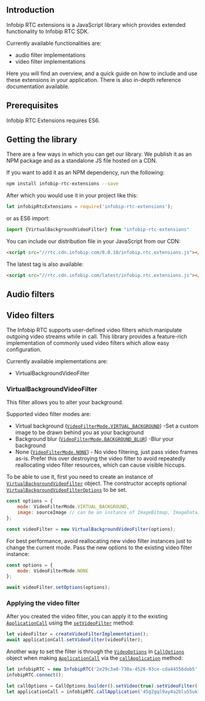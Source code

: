 ## Introduction

Infobip RTC extensions is a JavaScript library which provides extended functionality to Infobip RTC SDK.

Currently available functionalities are:

- audio filter implementations
- video filter implementations

Here you will find an overview, and a quick guide on how to include and use these extensions in your application.
There is also in-depth reference documentation available.

## Prerequisites

Infobip RTC Extensions requires ES6.

## Getting the library

There are a few ways in which you can get our library.
We publish it as an NPM package and as a standalone JS file hosted on a CDN.

If you want to add it as an NPM dependency, run the following:

```bash
npm install infobip-rtc-extensions --save
```

After which you would use it in your project like this:

```javascript
let infobipRtcExtensions = require('infobip-rtc-extensions');
```

or as ES6 import:

```javascript
import {VirtualBackgroundVideoFilter} from "infobip-rtc-extensions"
```

You can include our distribution file in your JavaScript from our CDN:

```html
<script src="//rtc.cdn.infobip.com/0.0.10/infobip.rtc.extensions.js"></script>
```

The latest tag is also available:

```html
<script src="//rtc.cdn.infobip.com/latest/infobip.rtc.extensions.js"></script>
```

## Audio filters

## Video filters

The Infobip RTC supports user-defined video filters which manipulate outgoing video streams while in call. This library
provides a feature-rich implementation of commonly used video filters which allow easy configuration.

Currently available implementations are:

- VirtualBackgroundVideoFilter

### VirtualBackgroundVideoFilter

This filter allows you to alter your background.

Supported video filter modes are:

- Virtual background
  ([`VideoFilterMode.VIRTUAL_BACKGROUND`](https://github.com/infobip/infobip-rtc-extensions-js/wiki/VideoFilterMode#virtual-background))
  -Set a custom image to be drawn behind you as your background
- Background blur
  ([`VideoFilterMode.BACKGROUND_BLUR`](https://github.com/infobip/infobip-rtc-extensions-js/wiki/VideoFilterMode#background-blur))
  -Blur your background
- None ([`VideoFilterMode.NONE`](https://github.com/infobip/infobip-rtc-extensions-js/wiki/VideoFilterMode#none)) - No
  video filtering, just pass video frames as-is. Prefer this over destroying the video filter to avoid repeatedly
  reallocating video filter resources, which can cause visible hiccups.

To be able to use it, first you need to create an instance
of [`VirtualBackgroundVideoFilter`](https://github.com/infobip/infobip-rtc-extensions-js/wiki/VirtualBackgroundVideoFilter)
object. The constructor accepts optional
[`VirtualBackgroundVideoFilterOptions`](https://github.com/infobip/infobip-rtc-extensions-js/wiki/VirtualBackgroundVideoFilterOptions)
to be set.

```javascript
const options = {
    mode: VideoFilterMode.VIRTUAL_BACKGROUND,
    image: sourceImage // can be an instance of ImageBitmap, ImageData, HTMLImageElement, …
};

const videoFilter = new VirtualBackgroundVideoFilter(options);
```

For best performance, avoid reallocating new video filter instances just to change the current mode. Pass the new
options to the existing video filter instance:

```javascript
const options = {
    mode: VideoFilterMode.NONE
};

await videoFilter.setOptions(options);
``` 

### Applying the video filter

After you created the video filter, you can apply it to the
existing [`ApplicationCall`](https://github.com/infobip/infobip-rtc-js/wiki/ApplicationCall) using
the [`setVideoFilter`](https://github.com/infobip/infobip-rtc-js/wiki/ApplicationCall#set-video-filter) method:

```javascript
let videoFilter = createVideoFilterImplementation();
await applicationCall.setVideoFilter(videoFilter);
```

Another way to set the filter is through
the [`VideoOptions`](https://github.com/infobip/infobip-rtc-js/wiki/VideoOptions)
in [`CallOptions`](https://github.com/infobip/infobip-rtc-js/wiki/CallOptions) object when
making [`ApplicationCall`](https://github.com/infobip/infobip-rtc-js/wiki/ApplicationCall) via
the [`callApplication`](https://github.com/infobip/infobip-rtc-js/wiki/InfobipRTC#call-application) method:

```javascript
let infobipRTC = new InfobipRTC('2e29c3a0-730a-4526-93ce-cda44556dab5', {debug: true});
infobipRTC.connect();

let callOptions = CallOptions.builder().setVideo(true).setVideoFilter(() => createVideoFilterImplementation()).build()
let applicationCall = infobipRTC.callApplication('45g2gql9ay4a2blu55uk1628', callOptions);
```
